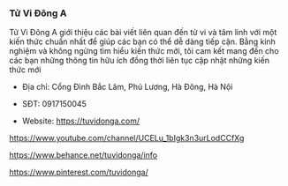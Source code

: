 ### Tử Vi Đông A

Tử Vi Đông A giới thiệu các bài viết liên quan đến tử vi và tâm linh với một kiến thức chuẩn nhất để giúp các bạn có thể dễ dàng tiếp cận. Bằng kinh nghiệm và không ngừng tìm hiểu kiến thức mới, tôi cam kết mang đến cho các bạn những thông tin hữu ích đồng thời liên tục cập nhật những kiến thức mới

- Địa chỉ: Cổng Đình Bắc Lãm, Phú Lương, Hà Đông, Hà Nội

- SĐT: 0917150045

- Website: https://tuvidonga.com/

https://www.youtube.com/channel/UCELu_1bIgk3n3urLodCCfXg

https://www.behance.net/tuvidonga/info

https://www.pinterest.com/tuvidonga/
